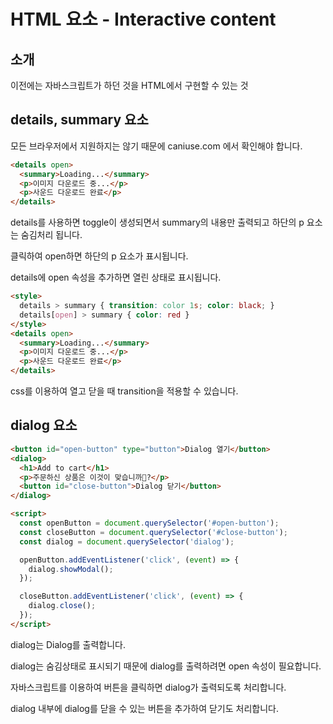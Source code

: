 # HTML 요소 - Interactive content

## 소개

이전에는 자바스크립트가 하던 것을 HTML에서 구현할 수 있는 것

## details, summary 요소

모든 브라우저에서 지원하지는 않기 때문에 caniuse.com 에서 확인해야 합니다.

```html
<details open>
  <summary>Loading...</summary>
  <p>이미지 다운로드 중...</p>
  <p>사운드 다운로드 완료</p>
</details>
```

details를 사용하면 toggle이 생성되면서 summary의 내용만 출력되고 하단의 p 요소는 숨김처리 됩니다.

클릭하여 open하면 하단의 p 요소가 표시됩니다.

details에 open 속성을 추가하면 열린 상태로 표시됩니다.

```html
<style>
  details > summary { transition: color 1s; color: black; }
  details[open] > summary { color: red }
</style>
<details open>
  <summary>Loading...</summary>
  <p>이미지 다운로드 중...</p>
  <p>사운드 다운로드 완료</p>
</details>
```

css를 이용하여 열고 닫을 때 transition을 적용할 수 있습니다.

## dialog 요소

```html
<button id="open-button" type="button">Dialog 열기</button>
<dialog>
  <h1>Add to cart</h1>
  <p>주문하신 상품은 이것이 맞습니까?</p>
  <button id="close-button">Dialog 닫기</button>
</dialog>

<script>
  const openButton = document.querySelector('#open-button');
  const closeButton = document.querySelector('#close-button');
  const dialog = document.querySelector('dialog');

  openButton.addEventListener('click', (event) => {
    dialog.showModal();
  });

  closeButton.addEventListener('click', (event) => {
    dialog.close();
  });
</script>
```

dialog는 Dialog를 출력합니다.

dialog는 숨김상태로 표시되기 때문에 dialog를 출력하려면 open 속성이 필요합니다.

자바스크립트를 이용하여 버튼을 클릭하면 dialog가 출력되도록 처리합니다.

dialog 내부에 dialog를 닫을 수 있는 버튼을 추가하여 닫기도 처리합니다.
